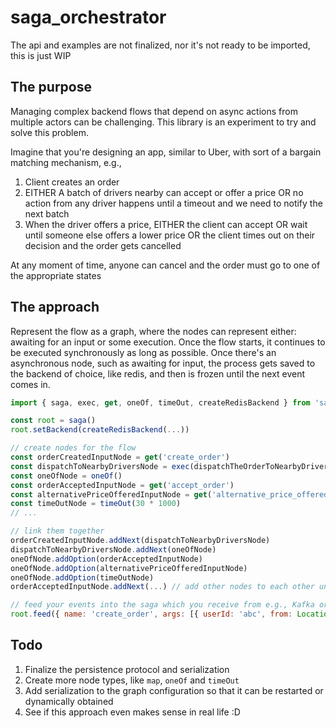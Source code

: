# saga_orchestrator

The api and examples are not finalized, nor it's not ready to be imported, this is just WIP

## The purpose

Managing complex backend flows that depend on async actions from multiple actors can be challenging.
This library is an experiment to try and solve this problem.

Imagine that you're designing an app, similar to Uber, with sort of a bargain matching mechanism, e.g.,

1. Client creates an order
2. EITHER A batch of drivers nearby can accept or offer a price OR no action from any driver happens until a timeout and we need to notify the next batch
3. When the driver offers a price, EITHER the client can accept OR wait until someone else offers a lower price OR the client times out on their decision and the order gets cancelled

At any moment of time, anyone can cancel and the order must go to one of the appropriate states

## The approach

Represent the flow as a graph, where the nodes can represent either: awaiting for an input or some execution. Once the flow starts, it continues to be executed synchronously as long as possible.
Once there's an asynchronous node, such as awaiting for input, the process gets saved to the backend of choice, like redis, and then is frozen until the next event comes in.

```javascript
import { saga, exec, get, oneOf, timeOut, createRedisBackend } from 'saga_orchestrator'

const root = saga()
root.setBackend(createRedisBackend(...))

// create nodes for the flow
const orderCreatedInputNode = get('create_order')
const dispatchToNearbyDriversNode = exec(dispatchTheOrderToNearbyDrivers)
const oneOfNode = oneOf()
const orderAcceptedInputNode = get('accept_order')
const alternativePriceOfferedInputNode = get('alternative_price_offered')
const timeOutNode = timeOut(30 * 1000)
// ...

// link them together
orderCreatedInputNode.addNext(dispatchToNearbyDriversNode)
dispatchToNearbyDriversNode.addNext(oneOfNode)
oneOfNode.addOption(orderAcceptedInputNode)
oneOfNode.addOption(alternativePriceOfferedInputNode)
oneOfNode.addOption(timeOutNode)
orderAcceptedInputNode.addNext(...) // add other nodes to each other until you get the whole flow

// feed your events into the saga which you receive from e.g., Kafka or HTTP
root.feed({ name: 'create_order', args: [{ userId: 'abc', from: Location, to: Location, suggestedPrice: 300 }] })
```

## Todo

1. Finalize the persistence protocol and serialization
2. Create more node types, like `map`, `oneOf` and `timeOut`
3. Add serialization to the graph configuration so that it can be restarted or dynamically obtained
4. See if this approach even makes sense in real life :D
